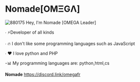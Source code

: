 # Nomade[OMΞGΛ]
![880175](https://cdn.discordapp.com/attachments/785556972337758229/818564135977222188/sunsetTREEK.gif)
Hey, I'm Nomade [OMEGA Leader]

∙ ⚡Developer of all kinds

∙ 🔥 I don't like some programming languages ​​such as JavaScript

∙ ❤ I love python and PHP


-📊 My programming languages are: python,html,cs

**Nomade**
https://discord.link/omegafr
